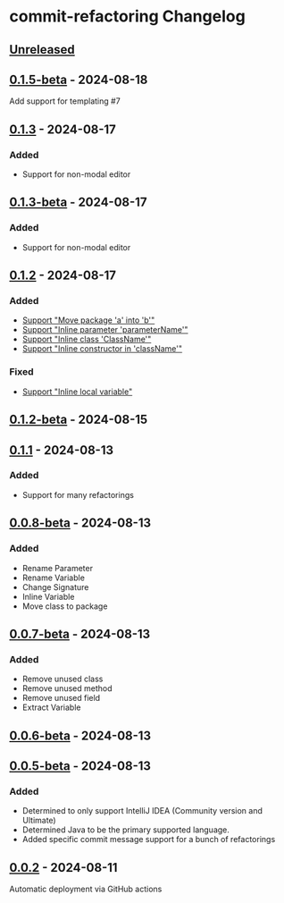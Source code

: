 <!-- Keep a Changelog guide -> https://keepachangelog.com -->

# commit-refactoring Changelog

## [Unreleased]

## [0.1.5-beta] - 2024-08-18

Add support for templating #7

## [0.1.3] - 2024-08-17

### Added

- Support for non-modal editor

## [0.1.3-beta] - 2024-08-17

### Added

- Support for non-modal editor

## [0.1.2] - 2024-08-17

### Added

- [Support "Move package 'a' into 'b'"](https://github.com/nymann/commit-refactoring/commit/c4592a3407a7564fac6ca0e2cfc293410ee296aa)
- [Support "Inline parameter 'parameterName'"](https://github.com/nymann/commit-refactoring/commit/ede6bfd788672dee94b76dae4bc344c3296b4f51)
- [Support "Inline class 'ClassName'"](https://github.com/nymann/commit-refactoring/commit/8e1e1a4ff7724ad0beedf2912c83b49d92b339c1)
- [Support "Inline constructor in 'className'"](https://github.com/nymann/commit-refactoring/commit/5beb9ecbda3262c38fb062ae26b7b769a014d0e3)

### Fixed

- [Support "Inline local variable"](https://github.com/nymann/commit-refactoring/commit/ae60ac266e01ddecdf1c0c4b4e5894256121968e)

## [0.1.2-beta] - 2024-08-15

## [0.1.1] - 2024-08-13

### Added

- Support for many refactorings

## [0.0.8-beta] - 2024-08-13

### Added

- Rename Parameter
- Rename Variable
- Change Signature
- Inline Variable
- Move class to package

## [0.0.7-beta] - 2024-08-13

### Added

- Remove unused class
- Remove unused method
- Remove unused field
- Extract Variable

## [0.0.6-beta] - 2024-08-13

## [0.0.5-beta] - 2024-08-13

### Added

- Determined to only support IntelliJ IDEA (Community version and Ultimate)
- Determined Java to be the primary supported language.
- Added specific commit message support for a bunch of refactorings

## [0.0.2] - 2024-08-11

Automatic deployment via GitHub actions

[Unreleased]: https://github.com/nymann/commit-refactoring/compare/v0.1.5-beta...HEAD
[0.1.5-beta]: https://github.com/nymann/commit-refactoring/compare/v0.1.3...v0.1.5-beta
[0.1.3]: https://github.com/nymann/commit-refactoring/compare/v0.1.3-beta...v0.1.3
[0.1.3-beta]: https://github.com/nymann/commit-refactoring/compare/v0.1.2...v0.1.3-beta
[0.1.2]: https://github.com/nymann/commit-refactoring/compare/v0.1.2-beta...v0.1.2
[0.1.2-beta]: https://github.com/nymann/commit-refactoring/compare/v0.1.1...v0.1.2-beta
[0.1.1]: https://github.com/nymann/commit-refactoring/compare/v0.0.8-beta...v0.1.1
[0.0.8-beta]: https://github.com/nymann/commit-refactoring/compare/v0.0.7-beta...v0.0.8-beta
[0.0.7-beta]: https://github.com/nymann/commit-refactoring/compare/v0.0.6-beta...v0.0.7-beta
[0.0.6-beta]: https://github.com/nymann/commit-refactoring/compare/v0.0.5-beta...v0.0.6-beta
[0.0.5-beta]: https://github.com/nymann/commit-refactoring/compare/v0.0.2...v0.0.5-beta
[0.0.2]: https://github.com/nymann/commit-refactoring/commits/v0.0.2
